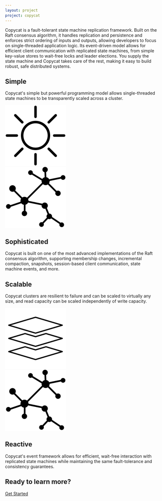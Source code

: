 ```yaml
---
layout: project
project: copycat
---
```


<div class="feature intro">
  <div class="container">
    <div class="row">
      <div class="col-sm-12">
        <p>
Copycat is a fault-tolerant state machine replication framework. Built on the Raft consensus algorithm, it handles replication and persistence and enforces strict ordering of inputs and outputs, allowing developers to focus on single-threaded application logic. Its event-driven model allows for efficient client communication with replicated state machines, from simple key-value stores to wait-free locks and leader elections. You supply the state machine and Copycat takes care of the rest, making it easy to build robust, safe distributed systems.
        </p>
      </div>
    </div>
  </div>
</div>

<!--Simple -->
<div class="feature gray-background">
  <div class="container">
    <div class="row">
      <div class="col-sm-6">
        <h2>Simple</h2>
        <p>
          Copycat's simple but powerful programming model allows single-threaded state machines to be transparently scaled across a cluster.</p>
      </div>
      <div class="col-sm-5 text-right">
        <img class="svg" src="/assets/img/icons/simple.svg">
      </div>
    </div>
  </div>
</div>

<div class="feature white-background">
  <div class="container">
    <div class="row">
      <div class="col-sm-5 col-sm-offset-1">
        <img class="svg" src="/assets/img/icons/sophisticated.svg">
      </div>
      <div class="col-sm-6 text-right">
        <h2>Sophisticated</h2>
        <p>
          Copycat is built on one of the most advanced implementations of the Raft consensus algorithm, supporting membership changes, incremental compaction, snapshots, session-based client communication, state machine events, and more.
        </p>
      </div>
    </div>
  </div>
</div>

<!--Scalable -->
<div class="feature gray-background">
  <div class="container">
    <div class="row">
      <div class="col-sm-6">
        <h2>Scalable</h2>
        <p>Copycat clusters are resilient to failure and can be scaled to virtually any size, and read capacity can be scaled independently of write capacity.</p>
      </div>
      <div class="col-sm-5 text-right">
        <img class="svg" src="/assets/img/icons/scalable.svg">
      </div>
    </div>
  </div>
</div>

<div class="feature white-background">
  <div class="container">
    <div class="row">
      <div class="col-sm-5 col-sm-offset-1">
        <img class="svg" src="/assets/img/icons/reactive.svg">
      </div>
      <div class="col-sm-6 text-right">
        <h2>Reactive</h2>
        <p>
          Copycat's event framework allows for efficient, wait-free interaction with replicated state machines while maintaining the same fault-tolerance and consistency guarantees.
        </p>
      </div>
    </div>
  </div>
</div>

<!-- <div class="feature showcase-white">
  <div class="container">
    <div class="row">
<div class="col-sm-6" markdown="1">
```java
public class MapStateMachine extends StateMachine {
  private Map<Object, Commit<PutCommand>> map = new HashMap<>();

  private Object put(Commit<PutCommand> commit) {
    map.put(commit.operation().key(), commit);
  }

  private Object get(Commit<GetQuery> commit) {
    Commit<PutCommand> value = map.get(commit.operation().key());
    commit.close();
    return value != null ? value.operation().value() : null;
  }

  private Object remove(Commit<RemoveCommand> commit) {
    Commit<PutCommand> value = map.remove(commit.operation().key());
    commit.clean();
    if (value != null) {
      value.clean();
      return value.operation().value();
    }
    return null;
  }
}
```
</div>
      <div class="col-sm-6 text-right">
        <h2>Extensible</h2>
        <p>Copycat allows user-defined state machines to be plugged directly into the Raft algorithm, enabling your application logic to be automatically replicated and fully consistent.</p>
      </div>
    </div>
  </div>
</div> -->

<!--Learn more -->
<div class="feature get-started colored-background">
  <div class="container">
    <div class="row">
      <div class="col-sm-12 text-center">
        <h2>Ready to learn more?</h2>
        <p>
          <a href="/{{ page.project }}/docs/getting-started" class="btn btn-default btn-lg doc-btn">Get Started</a>
        </p>
      </div>
    </div>
  </div>
</div>